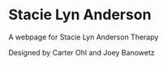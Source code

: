 # Stacie Lyn Anderson

A webpage for Stacie Lyn Anderson Therapy

Designed by Carter Ohl and Joey Banowetz